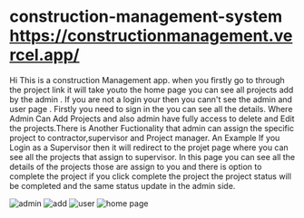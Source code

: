 # construction-management-system    https://constructionmanagement.vercel.app/

Hi This is a construction Management app. when you firstly go to through the project link it will take youto the home page you can see all projects add by the admin . If you are not a login your then you cann't see the admin and user page . Firstly you need to sign in the you can see all the details. Where Admin Can Add Projects and  also admin have fully access to delete and Edit the projects.There is Another Fuctionality that admin can assign the specific project to contractor,supervisor and Project manager.
An Example  If you Login as a Supervisor then it will redirect to the projet page where you can see all the projects that assign to supervisor. In this page you can see all the details of the projects those are assign to you and there is option to complete the project 
if you click complete the project the project status will be completed and the same status update in the admin side.


![admin](https://github.com/jitendra4545/construction-management-system/assets/107980469/936b2e96-1477-4396-b6d2-ce16e41a48f2)
![add](https://github.com/jitendra4545/construction-management-system/assets/107980469/347071d2-84f2-4d4a-8ee6-b6cfa2dc6a5c)
![user](https://github.com/jitendra4545/construction-management-system/assets/107980469/3e4ec352-7ee3-4e85-ba74-14d749609444)
![home page](https://github.com/jitendra4545/construction-management-system/assets/107980469/6c6a4739-5470-430c-b35b-8c0dd835774e)
